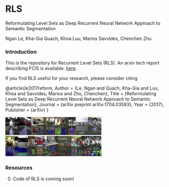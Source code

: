 # RLS
Reformulating Level Sets as Deep Recurrent Neural Network Approach to Semantic Segmentation

Ngan Le, Kha-Gia Quach, Khoa Luu, Marios Savvides, Chenchen Zhu

### Introduction

This is the repository for Recurrent Level Sets (RLS). An arxiv tech report describing FCIS is available. [here](https://arxiv.org/abs/1704.03593).

If you find RLS useful for your research, please consider citing

@article{le2017reform,
Author = {Le, Ngan and Quach, Kha-Gia and Luu, Khoa and Savvides, Marios and Zhu, Chenchen},
Title = {Reformulating Level Sets as Deep Recurrent Neural Network Approach to Semantic Segmentation},
Journal = {arXiv preprint arXiv:1704.03593},
Year = {2017},
Publisher = {arXiv}
}

<img src='data/result_imgs/pascal_voc.png' width='300'>
<img src='data/result_imgs/coco.png' width='300'>

### Resources

0. Code of RLS is coming soon!

